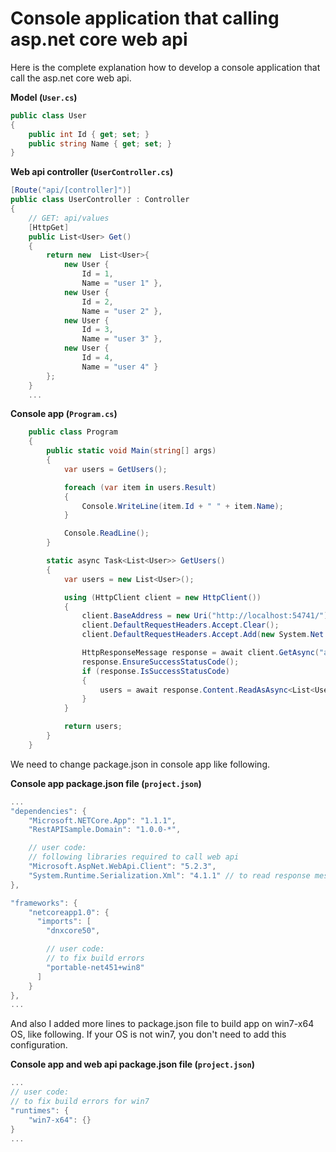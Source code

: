 # Console application that calling asp.net core web api

Here is the complete explanation how to develop a console application that call the asp.net core web api.

**Model (`User.cs`)**

```csharp
public class User
{
    public int Id { get; set; }
    public string Name { get; set; }
}
```

**Web api controller (`UserController.cs`)**

```csharp
[Route("api/[controller]")]
public class UserController : Controller
{
    // GET: api/values
    [HttpGet]
    public List<User> Get()
    {
        return new  List<User>{
            new User {
                Id = 1,
                Name = "user 1" },
            new User {
                Id = 2,
                Name = "user 2" },
            new User {
                Id = 3,
                Name = "user 3" },
            new User {
                Id = 4,
                Name = "user 4" }
        };
    }
    ...
```

**Console app (`Program.cs`)**

```csharp
    public class Program
    {
        public static void Main(string[] args)
        {
            var users = GetUsers();

            foreach (var item in users.Result)
            {
                Console.WriteLine(item.Id + " " + item.Name);
            }

            Console.ReadLine();
        }

        static async Task<List<User>> GetUsers()
        {
            var users = new List<User>();

            using (HttpClient client = new HttpClient())
            {
                client.BaseAddress = new Uri("http://localhost:54741/");
                client.DefaultRequestHeaders.Accept.Clear();
                client.DefaultRequestHeaders.Accept.Add(new System.Net.Http.Headers.MediaTypeWithQualityHeaderValue("application/json"));

                HttpResponseMessage response = await client.GetAsync("api/user");
                response.EnsureSuccessStatusCode();
                if (response.IsSuccessStatusCode)
                {
                    users = await response.Content.ReadAsAsync<List<User>>();
                }
            }

            return users;
        }
    }
```

We need to change package.json in console app like following.

**Console app package.json file (`project.json`)**

```csharp
...
"dependencies": {
    "Microsoft.NETCore.App": "1.1.1",
    "RestAPISample.Domain": "1.0.0-*",

    // user code: 
    // following libraries required to call web api
    "Microsoft.AspNet.WebApi.Client": "5.2.3",
    "System.Runtime.Serialization.Xml": "4.1.1" // to read response message as a generic type => ReadAsAsync<T>
},

"frameworks": {
    "netcoreapp1.0": {
      "imports": [
        "dnxcore50",

        // user code:
        // to fix build errors
        "portable-net451+win8"
      ]
    }
},
...
```

And also I added more lines to package.json file to build app on win7-x64 OS, like following. If your OS is not win7, you don't need to add this configuration.

**Console app and web api package.json file (`project.json`)**

```csharp
...
// user code:
// to fix build errors for win7
"runtimes": {
    "win7-x64": {}
}
...
```
